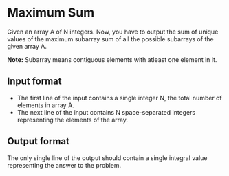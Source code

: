 # Maximum Sum

Given an array A of N integers. Now, you have to output the sum of unique values of the maximum subarray sum of all the possible subarrays of the given array A.

**Note:** Subarray means contiguous elements with atleast one element in it.

## Input format

- The first line of the input contains a single integer N, the total number of elements in array A.
- The next line of the input contains N space-separated integers representing the elements of the array.

## Output format

The only single line of the output should contain a single integral value representing the answer to the problem.
